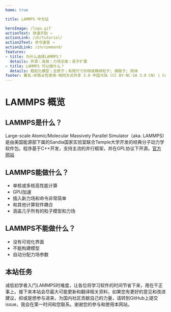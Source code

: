 ```yaml
---
home: true

title: LAMMPS 中文站

heroImage: /logo.gif
actionText: 快速开始 →
actionLink: /zh/tutorial/
action2Text: 命令速查 →
action2Link: /zh/command/
features:
- title: 为什么选择LAMMPS？
  details: 开源；高效；力场全面；易于扩展
- title: LAMMPS 可以做什么？
  details: 粗粒化模型；全原子；有限尺寸的球或椭球粒子; 偶极子; 刚体
footer: 署名-非商业性使用-相同方式共享 3.0 中国大陆 (CC BY-NC-SA 3.0 CN) | Copyright © 2020-present Roy Kid
---
```


# LAMMPS 概览

## LAMMPS是什么？

Large-scale Atomic/Molecular Massively Parallel Simulator（aka. LAMMPS)是由美国能源部下属的Sandia国家实验室联合Temple大学开发的经典分子动力学软件包。程序基于C++开发，支持主流的并行框架，并在GPL协议下开源。[官方网站](https://lammps.sandia.gov/)

## LAMMPS能做什么？

* 单核或多核高性能计算
* GPU加速
* 插入新力场和命令非常简单
* 和其他计算软件耦合
* 涵盖几乎所有的粒子模型和力场

## LAMMPS不能做什么？

* 没有可视化界面
* 不能构建模型
* 自动分配力场参数

## 本站任务

减低初学者入门LAMMPS时难度，让各位将学习软件的时间节省下来，用在干正事上。接下来本站会尽最大可能更新和翻译相关资料，如果您有更好的意见和改进建议，抑或是想参与进来，为国内社区贡献自己的力量，请转到GitHub上提交issue，我会在第一时间和您联系。谢谢您的参与和使用本网站。